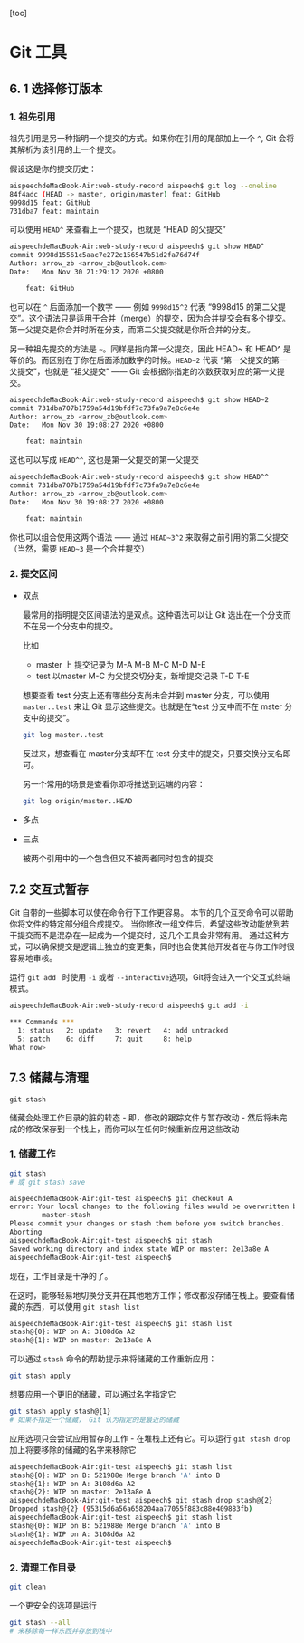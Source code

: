 [toc]

# Git 工具

## 6. 1 选择修订版本

### 1. 祖先引用

祖先引用是另一种指明一个提交的方式。如果你在引用的尾部加上一个 `^`,  Git 会将其解析为该引用的上一个提交。

假设这是你的提交历史：

```bash
aispeechdeMacBook-Air:web-study-record aispeech$ git log --oneline
84f4adc (HEAD -> master, origin/master) feat: GitHub
9998d15 feat: GitHub
731dba7 feat: maintain
```

可以使用 `HEAD^` 来查看上一个提交，也就是 “HEAD 的父提交”

```bash
aispeechdeMacBook-Air:web-study-record aispeech$ git show HEAD^
commit 9998d15561c5aac7e272c156547b51d2fa76d74f
Author: arrow_zb <arrow_zb@outlook.com>
Date:   Mon Nov 30 21:29:12 2020 +0800

    feat: GitHub

```

也可以在 `^` 后面添加一个数字 —— 例如 `9998d15^2` 代表 “9998d15 的第二父提交”。这个语法只是适用于合并（merge）的提交，因为合并提交会有多个提交。第一父提交是你合并时所在分支，而第二父提交就是你所合并的分支。

另一种祖先提交的方法是 `~`。同样是指向第一父提交，因此 HEAD~ 和 HEAD^ 是等价的。而区别在于你在后面添加数字的时候。`HEAD~2` 代表 “第一父提交的第一父提交”，也就是 “祖父提交” —— Git 会根据你指定的次数获取对应的第一父提交。

```BASH
aispeechdeMacBook-Air:web-study-record aispeech$ git show HEAD~2
commit 731dba707b1759a54d19bfdf7c73fa9a7e8c6e4e
Author: arrow_zb <arrow_zb@outlook.com>
Date:   Mon Nov 30 19:08:27 2020 +0800

    feat: maintain
```

这也可以写成 `HEAD^^`, 这也是第一父提交的第一父提交

```BASH
aispeechdeMacBook-Air:web-study-record aispeech$ git show HEAD^^
commit 731dba707b1759a54d19bfdf7c73fa9a7e8c6e4e
Author: arrow_zb <arrow_zb@outlook.com>
Date:   Mon Nov 30 19:08:27 2020 +0800

    feat: maintain
```

你也可以组合使用这两个语法 —— 通过 `HEAD~3^2` 来取得之前引用的第二父提交（当然，需要 `HEAD~3` 是一个合并提交）

### 2. 提交区间

- 双点

  最常用的指明提交区间语法的是双点。这种语法可以让 Git 选出在一个分支而不在另一个分支中的提交。

  比如 

  - master 上 提交记录为  M-A  M-B  M-C  M-D  M-E
  - test 以master  M-C 为父提交切分支，新增提交记录 T-D T-E

  想要查看 test 分支上还有哪些分支尚未合并到 master 分支，可以使用 `master..test` 来让 Git 显示这些提交。也就是在“test 分支中而不在 mster 分支中的提交”。

  ```bash
  git log master..test
  ```

  反过来，想查看在 master分支却不在 test 分支中的提交，只要交换分支名即可。

  

  另一个常用的场景是查看你即将推送到远端的内容：

  ```bash
  git log origin/master..HEAD
  ```

- 多点

- 三点

  被两个引用中的一个包含但又不被两者同时包含的提交

## 7.2 交互式暂存

Git 自带的一些脚本可以使在命令行下工作更容易。 本节的几个互交命令可以帮助你将文件的特定部分组合成提交。 当你修改一组文件后，希望这些改动能放到若干提交而不是混杂在一起成为一个提交时，这几个工具会非常有用。 通过这种方式，可以确保提交是逻辑上独立的变更集，同时也会使其他开发者在与你工作时很容易地审核。

运行 `git add ` 时使用 `-i` 或者 `--interactive`选项，Git将会进入一个交互式终端模式。

```bash
aispeechdeMacBook-Air:web-study-record aispeech$ git add -i

*** Commands ***
  1: status	  2: update	  3: revert	  4: add untracked
  5: patch	  6: diff	  7: quit	  8: help
What now> 
```

## 7.3 储藏与清理

`git stash`

储藏会处理工作目录的脏的转态 - 即，修改的跟踪文件与暂存改动 - 然后将未完成的修改保存到一个栈上，而你可以在任何时候重新应用这些改动

### 1. 储藏工作

```bash
git stash
# 或 git stash save
```

```bash
aispeechdeMacBook-Air:git-test aispeech$ git checkout A
error: Your local changes to the following files would be overwritten by checkout:
        master-stash
Please commit your changes or stash them before you switch branches.
Aborting
aispeechdeMacBook-Air:git-test aispeech$ git stash
Saved working directory and index state WIP on master: 2e13a8e A
aispeechdeMacBook-Air:git-test aispeech$ 
```

现在，工作目录是干净的了。

在这时，能够轻易地切换分支并在其他地方工作；修改都没存储在栈上。要查看储藏的东西，可以使用 `git stash list`

```bash
aispeechdeMacBook-Air:git-test aispeech$ git stash list
stash@{0}: WIP on A: 3108d6a A2
stash@{1}: WIP on master: 2e13a8e A
```

可以通过 `stash` 命令的帮助提示来将储藏的工作重新应用：

```bash
git stash apply
```

想要应用一个更旧的储藏，可以通过名字指定它

```bash
git stash apply stash@{1}
# 如果不指定一个储藏， Git 认为指定的是最近的储藏
```

应用选项只会尝试应用暂存的工作 - 在堆栈上还有它。可以运行 `git stash drop` 加上将要移除的储藏的名字来移除它

```bash
aispeechdeMacBook-Air:git-test aispeech$ git stash list
stash@{0}: WIP on B: 521988e Merge branch 'A' into B
stash@{1}: WIP on A: 3108d6a A2
stash@{2}: WIP on master: 2e13a8e A
aispeechdeMacBook-Air:git-test aispeech$ git stash drop stash@{2}
Dropped stash@{2} (95315d6a56a658204aa77055f883c88e409883fb)
aispeechdeMacBook-Air:git-test aispeech$ git stash list
stash@{0}: WIP on B: 521988e Merge branch 'A' into B
stash@{1}: WIP on A: 3108d6a A2
aispeechdeMacBook-Air:git-test aispeech$ 
```

  ### 2. 清理工作目录

```bash
git clean
```

一个更安全的选项是运行 

```bash
git stash --all
# 来移除每一样东西并存放到栈中
```






















